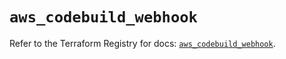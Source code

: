 # `aws_codebuild_webhook`

Refer to the Terraform Registry for docs: [`aws_codebuild_webhook`](https://registry.terraform.io/providers/hashicorp/aws/5.80.0/docs/resources/codebuild_webhook).
